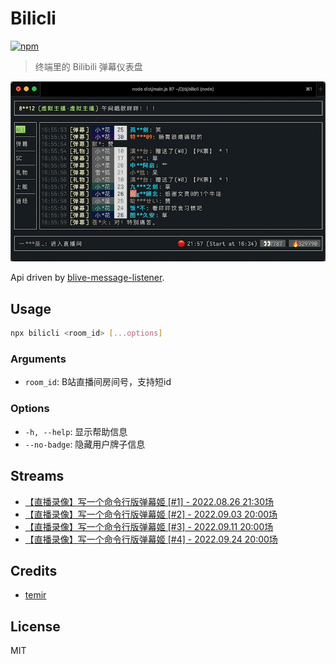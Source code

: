 # Bilicli

[![npm](https://img.shields.io/npm/v/bilicli)](https://www.npmjs.com/package/bilicli)

> 终端里的 Bilibili 弹幕仪表盘

![screenshot](./screenshot.gif)

Api driven by [blive-message-listener](https://github.com/ddiu8081/blive-message-listener).

## Usage

```bash
npx bilicli <room_id> [...options]
```

### Arguments


- `room_id`: B站直播间房间号，支持短id

### Options

- `-h, --help`: 显示帮助信息
- `--no-badge`: 隐藏用户牌子信息

## Streams

- [【直播录像】写一个命令行版弹幕姬 [#1] - 2022.08.26 21:30场](https://www.bilibili.com/video/BV1ze4y1Z7Tu/)
- [【直播录像】写一个命令行版弹幕姬 [#2] - 2022.09.03 20:00场](https://www.bilibili.com/video/BV1mK411Z7d9)
- [【直播录像】写一个命令行版弹幕姬 [#3] - 2022.09.11 20:00场](https://www.bilibili.com/video/BV1nG4y1z7LC)
- [【直播录像】写一个命令行版弹幕姬 [#4] - 2022.09.24 20:00场](https://www.bilibili.com/video/BV1Me4y1r72K)

## Credits

- [temir](https://github.com/webfansplz/temir)

## License

MIT

